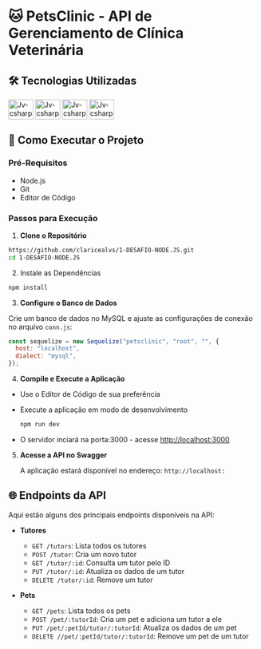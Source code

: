 # 🐱 PetsClinic - API de Gerenciamento de Clínica Veterinária

## 🛠️ Tecnologias Utilizadas

<div>
<img align="center" alt="Jv-csharp" height="40" width="50" src="https://cdn.jsdelivr.net/gh/devicons/devicon@latest/icons/nodejs/nodejs-original-wordmark.svg" /> 
<img align="center" alt="Jv-csharp" height="40" width="50" src="https://cdn.jsdelivr.net/gh/devicons/devicon@latest/icons/nodemon/nodemon-original.svg" /> 
<img align="center" alt="Jv-csharp" height="40" width="50" src="https://cdn.jsdelivr.net/gh/devicons/devicon@latest/icons/express/express-original-wordmark.svg" />
<img align="center" alt="Jv-csharp" height="40" width="50" src="https://cdn.jsdelivr.net/gh/devicons/devicon@latest/icons/sequelize/sequelize-plain-wordmark.svg" />
</div>

## 🚀 Como Executar o Projeto

### Pré-Requisitos

- Node.js
- Git
- Editor de Código

### Passos para Execução

1. **Clone o Repositório**

```bash
https://github.com/claricealvs/1-DESAFIO-NODE.JS.git
cd 1-DESAFIO-NODE.JS
```

2. Instale as Dependências

```bash
npm install
```

3. **Configure o Banco de Dados**

Crie um banco de dados no MySQL e ajuste as configurações de conexão no arquivo `conn.js`:

```javascript
const sequelize = new Sequelize("petsclinic", "root", "", {
  host: "localhost",
  dialect: "mysql",
});
```

4. **Compile e Execute a Aplicação**

- Use o Editor de Código de sua preferência

- Execute a aplicação em modo de desenvolvimento
  ```bash
  npm run dev
  ```
- O servidor inciará na porta:3000 - acesse <http://localhost:3000>

5. **Acesse a API no Swagger**

   A aplicação estará disponível no endereço:
   `http://localhost:`

## 🌐 Endpoints da API

Aqui estão alguns dos principais endpoints disponíveis na API:

- **Tutores**

  - `GET /tutors`: Lista todos os tutores
  - `POST /tutor`: Cria um novo tutor
  - `GET /tutor/:id`: Consulta um tutor pelo ID
  - `PUT /tutor/:id`: Atualiza os dados de um tutor
  - `DELETE /tutor/:id`: Remove um tutor

- **Pets**
  - `GET /pets`: Lista todos os pets
  - `POST /pet/:tutorId`: Cria um pet e adiciona um tutor a ele
  - `PUT /pet/:petId/tutor/:tutorId`: Atualiza os dados de um pet
  - `DELETE //pet/:petId/tutor/:tutorId`: Remove um pet de um tutor
